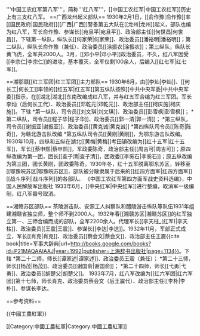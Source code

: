 '''中国工农红军第八军'''，简称'''红八军'''，[[中国工农红军|中国工农红军]]历史上有三支红八军。
==广西龙州起义部队==
1930年2月1日，[[俞作豫|俞作豫]]率[[国民政府|国民政府]][[广西|广西]]警备第五大队在[[龙州|龙州]]起义，部队也编为红八军，军长俞作豫、参谋长[[宛旦平|宛旦平]]、政治部主任[[何世昌|何世昌]]，下辖第一纵队，纵队长[[何家荣|何家荣]]、政治委员[[潘裕明|潘裕明]]；第二纵队，纵队长俞作豫（兼任）、政治委员[[涂振农|涂振农]]；第三纵队，纵队长黄飞虎，全军共2000人。3月，[[邓小平|邓小平]]政治委员，不久，红八军因受[[李宗仁|李宗仁]]的进攻，基本覆灭，全军仅剩100余人，后编入[[红七军|红七军]]。

==湘鄂赣[[红三军团|红三军团]]主力部队==
1930年6月，由[[李灿|李灿]]、[[何长工|何长工]]率领的[[红五军|红五军]]第五纵队按照[[中共中央军委|中共中央军委]]指示，在[[湖北|湖北]]东南改编成红八军，并与红五军合编为红三军团。军长李灿（后何长工代）、政治委员[[邓乾元|邓乾元]]、政治部主任[[柯庆施|柯庆施]]。下辖
*第一纵队，司令员[[刘文琪|刘文琪]]、政治委员[[彭雪枫|彭雪枫]]；
*第二纵队，司令员[[程子华|程子华]]、政治委员[[郭一清|郭一清]]；
*第三纵队，司令员[[谢振亚|谢振亚]]、政治委员[[黄克诚|黄克诚]]
*第四纵队司令员[[陈奇|陈奇]]，为赣北游击队改编
*第五纵队司令员[[黄刚|黄刚]]，为鄂东游击队改编。
1930年10月，四纵和五纵在湖北[[黄梅|黄梅]]考田镇改编为[[红十五军|红十五军]]，军长[[蔡申熙|蔡申熙]]，军政委陈奇，政治部主任[[周吉可|周吉可]]；原四纵改编为第一团，团长[[查子清|查子清]]，团政委[[李奚石|李奚石]]；原五纵改编为第三团，团长黄刚，团政委陈奇。1930年冬，红十五军脱离鄂东苏区，转移至[[鄂豫皖苏区|鄂豫皖苏区]]，部队被分散隶属于后来的[[红四方面军|红四方面军]][[战斗序列|战斗序列]]的各部队。
<ref name="r1">
《中国工农红军第四方面军战史资料选编》，中国人民解放军出版社
</ref>1933年6月，[[中央红军|中央红军]]进行整编，取消军一级编制，红八军番号取消。 

==湘赣苏区部队==
茶陵游击队、安源工人纠察队和醴陵游击纵队等队伍1931年组建湘赣省独立师，整个师不到2000人。1932年春[[湘赣苏区|湘赣苏区]]的红军独立第一、三师合编而成的部队，全军2200余人。代理军长[[李天柱_(红军)|李天柱]]、政治委员[[王震|王震]]、参谋长[[李达|李达]]。1932年11月，军部正式成立，军长[[肖克|肖克]]、政治委员[[蔡会文|蔡会文]]、政治部主任王震<ref>{{cite book|title=军事大辞典|url=http://books.google.com/books?id=P21MAQAAIAAJ|year=1992|publisher=上海辞书出版社|page=1134}}</ref>。下辖
*第二十二师，师长[[谭家述|谭家述]]、政治委员王震（兼任）；
*第二十三师，师长[[杨茂|杨茂]]、政治委员[[谢国俞|谢国俞]]；
*第二十四师，师长[[弋勇|弋勇]]、政治委员[[胡楚父|胡楚父]]。
1933年7月，红八军改编为[[红六军团|红六军团]]第十七师，师长肖克、政治委员蔡会文（后王震代）、政治部主任[[李朴|李朴]]、参谋长李达。

==参考资料==
<div class="references-small">
<references />
</div>

{{中國工農紅軍}}

[[Category:中國工農紅軍|Category:中國工農紅軍]]